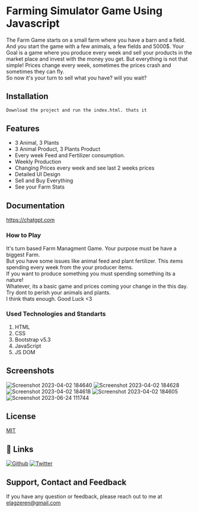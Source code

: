 # Farming Simulator Game Using Javascript
The Farm Game starts on a small farm where you have a barn and a field. And you start the game with a few animals, a few fields and 5000$. Your Goal is a game where you produce every week and sell your products in the market place and invest with the money you get. But everything is not that simple! Prices change every week, sometimes the prices crash and sometimes they can fly.  
So now it's your turn to sell what you have? will you wait?

## Installation
```bash
Download the project and run the index.html. thats it
```

## Features
 - 3 Animal, 3 Plants
 - 3 Animal Product, 3 Plants Product 
 - Every week Feed and Fertilizer consumption.
 - Weekly Production
 - Changing Prices every week and see last 2 weeks prices
 - Detailed UI Design
 - Sell and Buy Everything
 - See your Farm Stats

## Documentation
https://chatgpt.com
### How to Play
It's turn based Farm Managment Game. Your purpose must be have a biggest Farm.  
But you have some issues like animal feed and plant fertilizer. This ıtems spending every week from the your producer items.  
If you want to produce something you must spending something its a nature!  
Whatever, its a basic game and prices coming your change in the this day.  
Try dont to perish your animals and plants.  
I think thats enough. Good Luck <3

### Used Technologies and Standarts
 1. HTML
 2. CSS
 3. Bootstrap v5.3
 4. JavaScript
 5. JS DOM

## Screenshots
![Screenshot 2023-04-02 184640](https://user-images.githubusercontent.com/125195062/229364226-a226d9d3-f93a-4aa5-9e25-8ea8706a7b38.png)
![Screenshot 2023-04-02 184628](https://user-images.githubusercontent.com/125195062/229364234-5255de10-3659-4ca7-9774-dd31ae622db4.png)
![Screenshot 2023-04-02 184618](https://user-images.githubusercontent.com/125195062/229364235-e63b04a5-523e-4608-8464-7b219e8b61db.png)
![Screenshot 2023-04-02 184605](https://user-images.githubusercontent.com/125195062/229364238-e63ed4d5-679e-47ff-bbde-ee352804c0f2.png)
![Screenshot 2023-06-24 111744](https://github.com/ErenElagz/Farm-Simulator-Game/assets/125195062/ef4be995-0aed-4e00-a0c7-55262ccf8e50)

## License
[MIT](https://choosealicense.com/licenses/mit/)

## 🔗 Links
[![Github](https://img.shields.io/badge/my_portfolio-000?style=for-the-badge&logo=ko-fi&logoColor=white)](https://github.com/ErenElagz)
[![Twitter](https://img.shields.io/badge/twitter-1DA1F2?style=for-the-badge&logo=twitter&logoColor=white)](https://twitter.com/erenelagz)

## Support, Contact and Feedback
If you have any question or feedback, please reach out to me at elagzeren@gmail.com
